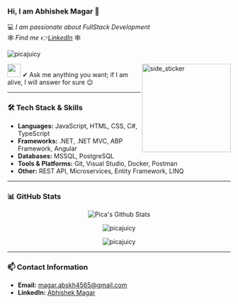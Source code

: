 ### Hi, I am Abhishek Magar 👋
💻 *I am passionate about FullStack Development*   
🕸 *Find me 👉[LinkedIn](https://www.linkedin.com/in/abhishek-magar-8b43a817b/)* 🕸 

<p align="left"> <img src="https://komarev.com/ghpvc/?username=picajuicy&label=Profile%20views&color=0e75b6&style=flat" alt="picajuicy" /> </p>

<img align="right" width=200px height=200px alt="side_sticker" src="https://media.giphy.com/media/TEnXkcsHrP4YedChhA/giphy.gif" />
<img src="https://media.giphy.com/media/iY8CRBdQXODJSCERIr/giphy.gif" width="30px">&nbsp;✔ Ask me anything you want; if I am alive, I will answer for sure 😉

---

### 🛠 **Tech Stack & Skills**
- **Languages:** JavaScript, HTML, CSS, C#, TypeScript
- **Frameworks:** .NET, .NET MVC, ABP Framework, Angular
- **Databases:** MSSQL, PostgreSQL
- **Tools & Platforms:** Git, Visual Studio, Docker, Postman
- **Other:** REST API, Microservices, Entity Framework, LINQ

---

### 📊 **GitHub Stats**
<p align='center'>
  <img align="center" src="https://github-readme-stats.vercel.app/api?username=picajuicy&show_icons=true&title_color=fff&icon_color=79ff97&text_color=efefef&bg_color=24292e" alt="Pica's Github Stats">
</p>

<p align='center'>
  <img align="center" src="https://github-readme-stats.vercel.app/api/top-langs?username=picajuicy&show_icons=true&locale=en&layout=compact&theme=chartreuse-dark" alt="picajuicy" />  
</p>  
  
<p align='center'>  
   <img align="center" src="https://github-profile-trophy.vercel.app/?username=picajuicy&theme=juicyfresh&no-bg=true" alt="picajuicy" />  
</p>

---

### 📫 **Contact Information**
- **Email:** magar.abskh4565@gmail.com
- **LinkedIn:** [Abhishek Magar](https://www.linkedin.com/in/abhishek-magar-8b43a817b/)

